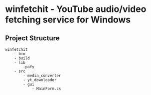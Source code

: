 # winfetchit - YouTube audio/video fetching service for Windows

## Project Structure

    winfetchit
        - bin
        - build
        - lib
            -pafy
        - src
            - media_converter
            - yt_downloader
            - gui
                - MainForm.cs


